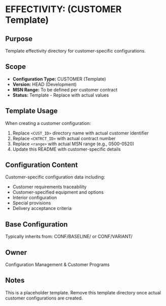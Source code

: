# EFFECTIVITY: <range> (CUSTOMER Template)

## Purpose
Template effectivity directory for customer-specific configurations.

## Scope
- **Configuration Type:** CUSTOMER (Template)
- **Version:** HEAD (Development)
- **MSN Range:** To be defined per customer contract
- **Status:** Template - Replace with actual values

## Template Usage
When creating a customer configuration:
1. Replace `<CUST_ID>` directory name with actual customer identifier
2. Replace `<CNTRCT_ID>` with actual contract number
3. Replace `<range>` with actual MSN range (e.g., 0500-0520)
4. Update this README with customer-specific details

## Configuration Content
Customer-specific configuration data including:
- Customer requirements traceability
- Customer-specified equipment and options
- Interior configuration
- Special provisions
- Delivery acceptance criteria

## Base Configuration
Typically inherits from: CONF/BASELINE/ or CONF/VARIANT/

## Owner
Configuration Management & Customer Programs

## Notes
This is a placeholder template. Remove this template directory once actual customer configurations are created.
